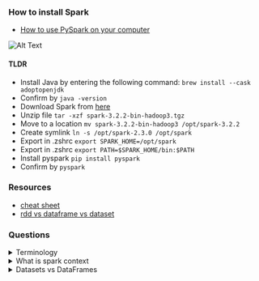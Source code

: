 ### How to install Spark

- [How to use PySpark on your computer](https://towardsdatascience.com/how-to-use-pyspark-on-your-computer-9c7180075617)

![Alt Text](https://miro.medium.com/v2/resize:fit:1400/format:webp/1*J6jWDf1eYu3U6SHvfAEt1A.jpeg)

#### TLDR

- Install Java by entering the following command: `brew install --cask adoptopenjdk`
- Confirm by `java -version`
- Download Spark from [here](https://spark.apache.org/downloads.html)
- Unzip file `tar -xzf spark-3.2.2-bin-hadoop3.tgz`
- Move to a location `mv spark-3.2.2-bin-hadoop3 /opt/spark-3.2.2`
- Create symlink `ln -s /opt/spark-2.3.0 /opt/spark̀`
- Export in .zshrc `export SPARK_HOME=/opt/spark`
- Export in .zshrc `export PATH=$SPARK_HOME/bin:$PATH`
- Install pyspark `pip install pyspark`
- Confirm by `pyspark`

### Resources

- [cheat sheet](https://s3.amazonaws.com/assets.datacamp.com/blog_assets/PySpark_SQL_Cheat_Sheet_Python.pdf)
- [rdd vs dataframe vs dataset](https://phoenixnap.com/kb/rdd-vs-dataframe-vs-dataset#:~:text=DataFrames%20are%20a%20SparkSQL%20data,and%20the%20convenience%20of%20RDDs.)

### Questions

<details>
  <summary>Terminology</summary>
  <div>
    SparkSession is an entry point to Spark functionality and represents the connection to a Spark cluster.<br>
    It consists of a driver program and a set of executor programs, and it can run on a cluster of machines.<br>
    SparkSession was introduced in Spark 2.0 as a new unified entry point for working with structured data and the DataFrames API.<br>
    SparkSession is the entry point to using the Spark SQL API. It is responsible for creating DataFrames, executing SQL queries, and reading and writing data in a variety of formats.<br>
    SparkContext — provides connection to Spark with the ability to create RDDs<br>
    SQLContext — provides connection to Spark with the ability to run SQL queries on data<br>
    SparkSession — all-encompassing context which includes coverage for SparkContext, SQLContext and HiveContext.
</div>
</details>

<details>
  <summary>What is spark context</summary>
  <div>
    In Spark, a SparkContext represents the connection to a Spark cluster and can be used to create RDDs, accumulators, and broadcast variables on that cluster. It is the entry point to any Spark functionality and allows a Spark application to access Spark Cluster with the help of a Resource Manager.
    <br>
    In more technical terms, a SparkContext is a client-side driver that coordinates the execution of the job on a cluster. When a Spark application is executed, it connects to the cluster through the SparkContext and communicates with the Resource Manager to allocate and manage resources on the cluster. The SparkContext also sets up the execution environment for Spark and provides access to the configuration settings and Spark APIs.
</div>
</details>

<details>
<summary>Datasets vs DataFrames</summary>
<div>
    Datasets are strongly typed APIs, which means they allow users to specify the schema for their data and get compile-time type safety. DataFrames, on the other hand, are weakly typed APIs, which means they infer the schema of the data at runtime.<br>
    Datasets are faster than DataFrames because of the strong typing and compile-time optimization. However, this comes at the cost of more memory usage, since Datasets need to store the schema information.
</br>
</details>
